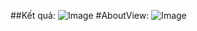 ##Kết quả:
![Image](https://github.com/user-attachments/assets/69758dc6-4a04-446c-9d67-6196392a6b17)
#AboutView:
![Image](https://github.com/user-attachments/assets/61d64e08-e8e7-4d67-b8d1-f0e350fb198b)
